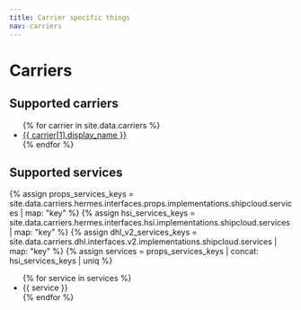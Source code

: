 ```yaml
---
title: Carrier specific things
nav: carriers
---
```


# Carriers

## Supported carriers
<ul>
{% for carrier in site.data.carriers %}
  <li><a href="{{ carrier[1].key | prepend: site.baseurl }}" data-proofer-ignore>{{ carrier[1].display_name }}</a></li>
{% endfor %}
</ul>

## Supported services
{% assign props_services_keys = site.data.carriers.hermes.interfaces.props.implementations.shipcloud.services | map: "key" %}
{% assign hsi_services_keys = site.data.carriers.hermes.interfaces.hsi.implementations.shipcloud.services | map: "key" %}
{% assign dhl_v2_services_keys = site.data.carriers.dhl.interfaces.v2.implementations.shipcloud.services | map: "key" %}
{% assign services = props_services_keys | concat: hsi_services_keys | uniq %}
<ul>
{% for service in services %}
  <li>{{ service }}</li>
{% endfor %}
</ul>
<!-- {{ site.shipcloud.supported_carriers.as_list }} -->
<!-- {{ site.shipcloud.supported_carriers.as_keys_array }} -->
